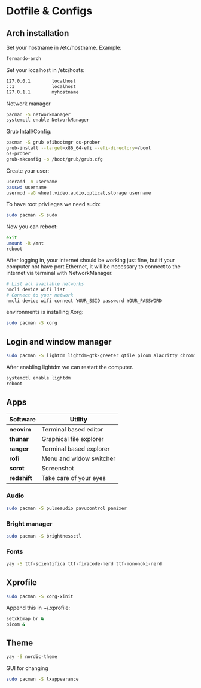 # Dotfile & Configs


## Arch installation

Set your hostname in /etc/hostname.
Example:

```bash
fernando-arch
```

Set your localhost in /etc/hosts:

```bash
127.0.0.1        localhost
::1              localhost
127.0.1.1        myhostname
```

Network manager

```bash
pacman -S networkmanager
systemctl enable NetworkManager
```

Grub Intall/Config:

```bash
pacman -S grub efibootmgr os-prober
grub-install --target=x86_64-efi --efi-directory=/boot
os-prober
grub-mkconfig -o /boot/grub/grub.cfg
```

Create your user:

```bash
useradd -m username
passwd username
usermod -aG wheel,video,audio,optical,storage username
```

To have root privileges we need sudo:

```bash
sudo pacman -S sudo
```

Now you can reboot:

```bash
exit
umount -R /mnt
reboot
```

After logging in, your internet should be working just fine, but if your computer not have port Ethernet, it will be necessary to connect to the internet via terminal with NetworkManager.

```bash
# List all available networks
nmcli device wifi list
# Connect to your network
nmcli device wifi connect YOUR_SSID password YOUR_PASSWORD
```

environments is installing Xorg:

```bash
sudo pacman -S xorg
```


## Login and window manager

```bash
sudo pacman -S lightdm lightdm-gtk-greeter qtile picom alacritty chromium
```


After enabling lightdm we can restart the computer.

```bash
systemctl enable lightdm
reboot
```


## Apps

| Software     | Utility                 |
|--------------|-------------------------|
| **neovim**   | Terminal based editor   |
| **thunar**   | Graphical file explorer |
| **ranger**   | Terminal based explorer |
| **rofi**     | Menu and widow switcher |
| **scrot**    | Screenshot              |
| **redshift** | Take care of your eyes  |


### Audio

```bash
sudo pacman -S pulseaudio pavucontrol pamixer
```


### Bright manager

```bash
sudo pacman -S brightnessctl
```


### Fonts

```bash
yay -S ttf-scientifica ttf-firacode-nerd ttf-mononoki-nerd
```


## Xprofile

```bash
sudo pacman -S xorg-xinit
```

Append this in ~/.xprofile:

```bash
setxkbmap br &
picom &
```


## Theme

```bash
yay -S nordic-theme
```

GUI for changing

```bash
sudo pacman -S lxappearance
```
